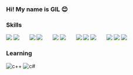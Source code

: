 ### Hi! My name is GIL 😊

<!--
**funspill/funspill** is a ✨ _special_ ✨ repository because its `README.md` (this file) appears on your GitHub profile.

Here are some ideas to get you started:

- 🔭 I’m currently working on JS projects
- 🌱 I’m currently learning C++ and C#
- 👯 I’m looking to collaborate with other devs
- 💬 Ask me about the current tech and I'll google it 😂
- ⚡ Fun fact: I love cooking and traveling
-->

### Skills

<p>
  <img src="https://github.com/funspill/funspill/assets/119467162/fd823232-b48c-488a-983c-6a71a0af7790"/>
  <img src="https://github.com/funspill/funspill/assets/119467162/be429f11-6c00-4ad2-b10e-c7c3a422c38a"/>
  &nbsp;&nbsp;&nbsp;&nbsp;&nbsp;
  <img src="https://github.com/funspill/funspill/assets/119467162/0034f4fc-a22d-4d3d-9d13-07c52e996177"/>
  <img src="https://github.com/funspill/funspill/assets/119467162/4b67ab06-db53-445a-820e-79d9fbecf306"/>
  &nbsp;&nbsp;&nbsp;&nbsp;&nbsp;
  <img src="https://github.com/funspill/funspill/assets/119467162/7e876297-72e3-4df8-9bcc-36c37d4a0bf2"/>
  <img src="https://github.com/funspill/funspill/assets/119467162/cadd1256-7335-4c85-b409-4dbfe6d90c5c"/>
  &nbsp;&nbsp;&nbsp;&nbsp;&nbsp;
  <img src="https://github.com/funspill/funspill/assets/119467162/544984c8-3bb0-4d7c-9d88-7e09d7911701"/>
  <img src="https://github.com/funspill/funspill/assets/119467162/5eb74d95-93d2-4419-90a1-e044b9efe811"/>
  <img src="https://github.com/funspill/funspill/assets/119467162/92928a14-caec-4115-9e47-4d1ad4769f3b">
  &nbsp;&nbsp;&nbsp;&nbsp;&nbsp;
  <img src="https://github.com/funspill/funspill/assets/119467162/cbfee8e1-9960-40b1-a00b-2bc122735064"/>
  <img src="https://github.com/funspill/funspill/assets/119467162/630be2f4-5061-4866-b0d2-a1bfb61fb972"/>
  <img src="https://github.com/funspill/funspill/assets/119467162/78b9556b-c31f-40dd-89c2-d6de4d61f588"/>
</p>


### Learning

![c++](https://github.com/funspill/funspill/assets/119467162/bac94acb-a72f-41c0-a595-4d16fbab1b92)
![c#](https://github.com/funspill/funspill/assets/119467162/416953e8-4f4e-42a2-b2ed-dc574c59f3a1)
